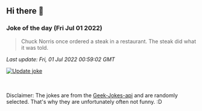 ## Hi there 👋

### Joke of the day (Fri Jul 01 2022)
<!-- joke -->
>Chuck Norris once ordered a steak in a restaurant. The steak did what it was told.
<!-- /joke -->

*Last update: Fri, 01 Jul 2022 00:59:02 GMT*

[![Update joke](https://github.com/nclskfm/nclskfm/actions/workflows/joke.yml/badge.svg)](https://github.com/nclskfm/nclskfm/actions/workflows/joke.yml)

<br><br>
Disclaimer: The jokes are from the [Geek-Jokes-api](https://github.com/sameerkumar18/geek-joke-api) and are randomly selected. That's why they are unfortunately often not funny. :D
